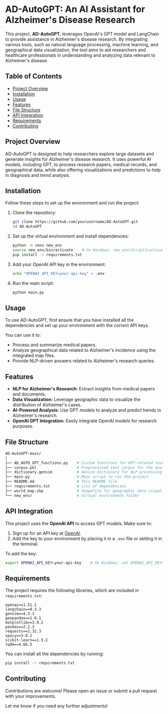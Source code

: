 
# AD-AutoGPT: An AI Assistant for Alzheimer's Disease Research

This project, **AD-AutoGPT**, leverages OpenAI's GPT model and LangChain to provide assistance in Alzheimer's disease research. By integrating various tools, such as natural language processing, machine learning, and geographical data visualization, the tool aims to aid researchers and healthcare professionals in understanding and analyzing data relevant to Alzheimer's disease.

## Table of Contents
- [Project Overview](#project-overview)
- [Installation](#installation)
- [Usage](#usage)
- [Features](#features)
- [File Structure](#file-structure)
- [API Integration](#api-integration)
- [Requirements](#requirements)
- [Contributing](#contributing)
 

## Project Overview

AD-AutoGPT is designed to help researchers explore large datasets and generate insights for Alzheimer's disease research. It uses powerful AI models, including GPT, to process research papers, medical records, and geographical data, while also offering visualizations and predictions to help in diagnosis and trend analysis.

## Installation

Follow these steps to set up the environment and run the project:

1. Clone the repository:
    ```bash
    git clone https://github.com/yourusername/AD-AutoGPT.git
    cd AD-AutoGPT
    ```

2. Set up the virtual environment and install dependencies:
    ```bash
    python -m venv new_env
    source new_env/bin/activate    # On Windows: new_env\Scripts\activate
    pip install -r requirements.txt
    ```

3. Add your OpenAI API key in the environment:
    ```bash
    echo "OPENAI_API_KEY=your-api-key" > .env
    ```

4. Run the main script:
    ```bash
    python main.py
    ```

## Usage

To use AD-AutoGPT, first ensure that you have installed all the dependencies and set up your environment with the correct API keys.

You can use it to:
- Process and summarize medical papers.
- Analyze geographical data related to Alzheimer's incidence using the integrated map files.
- Provide NLP-driven answers related to Alzheimer's research queries.

## Features

- **NLP for Alzheimer's Research:** Extract insights from medical papers and documents.
- **Data Visualization:** Leverage geographic data to visualize the distribution of Alzheimer's cases.
- **AI-Powered Analysis:** Use GPT models to analyze and predict trends in Alzheimer's research.
- **OpenAI GPT Integration:** Easily integrate OpenAI models for research purposes.

## File Structure

```bash
AD-AutoGPT-main/
│
├── AD_AUTO_GPT_functions.py    # Custom functions for GPT-related tasks
├── corpus.pkl                  # Preprocessed text corpus for the analysis
├── dictionary.gensim           # Gensim dictionary for NLP processing
├── main.py                     # Main script to run the project
├── README.md                   # This README file
├── requirements.txt            # List of dependencies
├── world_map.shp               # Shapefile for geographic data visualization
└── new_env/                    # Virtual environment folder
```

## API Integration

This project uses the **OpenAI API** to access GPT models. Make sure to:
1. Sign up for an API key at [OpenAI](https://beta.openai.com/signup/).
2. Add the key to your environment by placing it in a `.env` file or setting it in the terminal.

To add the key:
```bash
export OPENAI_API_KEY=your-api-key    # On Windows: set OPENAI_API_KEY=your-api-key
```

## Requirements

The project requires the following libraries, which are included in `requirements.txt`:

```text
openai==1.51.1
langchain==0.3.3
gensim==4.3.3
geopandas==1.0.1
matplotlib==3.9.2
pandas==2.2.3
requests==2.32.3
spacy==3.8.2
scikit-learn==1.5.2
tqdm==4.66.5
```

You can install all the dependencies by running:
```bash
pip install -r requirements.txt
```

## Contributing

Contributions are welcome! Please open an issue or submit a pull request with your improvements.

 
Let me know if you need any further adjustments!

